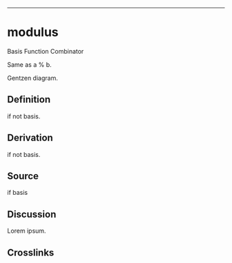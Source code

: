 ------------------------------------------------------------------------

# modulus

Basis Function Combinator

Same as a % b.

Gentzen diagram.

## Definition

if not basis.

## Derivation

if not basis.

## Source

if basis

## Discussion

Lorem ipsum.

## Crosslinks
